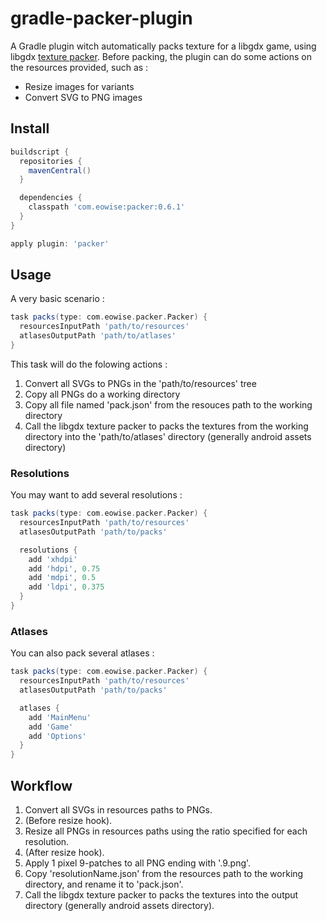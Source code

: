 # gradle-packer-plugin

A Gradle plugin witch automatically packs texture for a libgdx game, using libgdx [texture packer](https://github.com/libgdx/libgdx/wiki/Texture-packer#wiki-NinePatches). Before packing, the plugin can do some actions on the resources provided, such as :

* Resize images for variants
* Convert SVG to PNG images

## Install

```groovy
buildscript {
  repositories {
    mavenCentral()
  }

  dependencies {
    classpath 'com.eowise:packer:0.6.1'
  }
}

apply plugin: 'packer'
```

## Usage

A very basic scenario :
```groovy
task packs(type: com.eowise.packer.Packer) {
  resourcesInputPath 'path/to/resources'
  atlasesOutputPath 'path/to/atlases'
}
```
This task will do the folowing actions :

1. Convert all SVGs to PNGs in the 'path/to/resources' tree
2. Copy all PNGs do a working directory
3. Copy all file named 'pack.json' from the resouces path to the working directory
4. Call the libgdx texture packer to packs the textures from the working directory into the 'path/to/atlases' directory (generally android assets directory)

### Resolutions

You may want to add several resolutions :
```groovy
task packs(type: com.eowise.packer.Packer) {
  resourcesInputPath 'path/to/resources'
  atlasesOutputPath 'path/to/packs'

  resolutions {
    add 'xhdpi'
    add 'hdpi', 0.75
    add 'mdpi', 0.5   
    add 'ldpi', 0.375
  }
}
```
### Atlases

You can also pack several atlases :
```groovy
task packs(type: com.eowise.packer.Packer) {
  resourcesInputPath 'path/to/resources'
  atlasesOutputPath 'path/to/packs'

  atlases {
    add 'MainMenu'
    add 'Game'
    add 'Options'
  }
}
```
## Workflow

1. Convert all SVGs in resources paths to PNGs.
2. (Before resize hook).
3. Resize all PNGs in resources paths using the ratio specified for each resolution.
4. (After resize hook).
5. Apply 1 pixel 9-patches to all PNG ending with '.9.png'.
6. Copy 'resolutionName.json' from the resources path to the working directory, and rename it to 'pack.json'.
7. Call the libgdx texture packer to packs the textures into the output directory (generally android assets directory).
